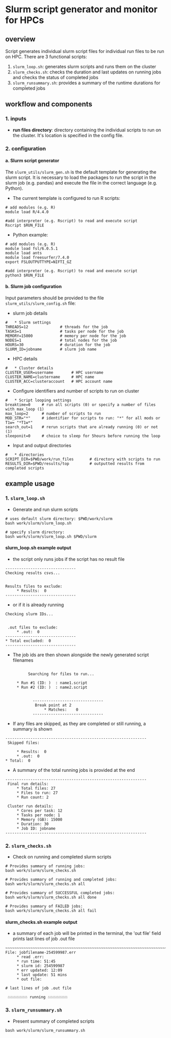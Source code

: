 # Slurm script generator and monitor for HPCs

## overview

Script generates individual slurm script files for individual run files to be run on HPC. There are 3 functional scripts:
1. `slurm_loop.sh`: generates slurm scripts and runs them on the cluster
2. `slurm_checks.sh`: checks the duration and last updates on running jobs and checks the status of completed jobs
3. `slurm_runsummary.sh`: provides a summary of the runtime durations for completed jobs

## workflow and components

### 1. inputs
- **run files directory**: directory containing the individual scripts to run on the cluster. It's location is specified in the config file.

### 2. configuration

#### a. Slurm script generator
The `slurm_utils/slurm_gen.sh` is the default template for generating the slurm script. It is necessary to load the packages to run the script in the slurm job (e.g. pandas) and execute the file in the correct language (e.g. Python).

- The current template is configured to run R scripts:
```
# add modules (e.g. R)
module load R/4.4.0

#add interpreter (e.g. Rscript) to read and execute script
Rscript $RUN_FILE
```
- Python example:
```
# add modules (e.g. R)
module load fsl/6.0.5.1
module load ants
module load freesurfer/7.4.0
export FSLOUTPUTTYPE=NIFTI_GZ

#add interpreter (e.g. Rscript) to read and execute script
python3 $RUN_FILE
```

#### b. Slurm job configuration
Input parameters should be provided to the file `slurm_utils/slurm_config.sh` file:

- slurm job details
```
#   * Slurm settings
THREADS=12              # threads for the job
TASKS=1                 # tasks per node for the job
MEMORY=15000            # memory per node for the job
NODES=1                 # total nodes for the job
HOURS=30                # duration for the job
SLURM_ID=jobname        # slurm job name
```

- HPC details
```
#   * Cluster details
CLUSTER_USER=username        # HPC username
CLUSTER_NAME=clustername     # HPC name
CLUSTER_ACC=clusteraccount   # HPC account name
```

- Configure identifiers and number of scripts to run on cluster
```
#   * Script looping settings
breaktime=0     # run all scripts (0) or specify a number of files with max_loop (1)
max_loop=2      # number of scripts to run
MOD_STR="*"     # identifier for scripts to run: "*" for all mods or T1w= "*T1w*"
search_out=1    # rerun scripts that are already running (0) or not (1)
sleeponit=0     # choice to sleep for 5hours before running the loop
```

  - Input and output directories
```
#   * directories
SCRIPT_DIR=$PWD/work/run_files       # directory with scripts to run
RESULTS_DIR=$PWD/results/top         # outputted results from completed scripts
```

## example usage

### 1. `slurm_loop.sh`
- Generate and run slurm scripts
```
# uses default slurm directory: $PWD/work/slurm
bash work/slurm/slurm_loop.sh

# specify slurm directory:
bash work/slurm/slurm_loop.sh $PWD/slurm
```

#### slurm_loop.sh example output
- the script only runs jobs if the script has no result file
```
-------------------------------
Checking results csvs...        


Results files to exclude:
	 * Results:  0
-------------------------------
```
- or if it is already running
```
Checking slurm IDs...


 .out files to exclude:
	 * .out:  0
-------------------------------
* Total excluded:  0
-------------------------------
```
- The job ids are then shown alongside the newly generated script filenames
```

		  Searching for files to run...

	 * Run #1 (ID: )  : name1.script
	 * Run #2 (ID: )  : name2.script


			-------------------------------
			 Break point at 2
				 * Matches:    0
			-------------------------------
```
- If any files are skipped, as they are completed or still running, a summary is shown
```
--------------------------------------------------------------
 Skipped files:

	 * Results:  0
	 * .out:  0
* Total:  0

```
- A summary of the total running jobs is provided at the end
```
--------------------------------------------------------------
 Final run details:
	 * Total files: 27
	 * Files to run: 27
	 * Run count: 2

 Cluster run details:
	 * Cores per task: 12
	 * Tasks per node: 1
	 * Memory (GB): 15000
	 * Duration: 30
	 * Job ID: jobname
--------------------------------------------------------------
```


### 2. `slurm_checks.sh`
- Check on running and completed slurm scripts
```
# Provides summary of running jobs:
bash work/slurm/slurm_checks.sh

# Provides summary of running and completed jobs:
bash work/slurm/slurm_checks.sh all

# Provides summary of SUCCESSFUL completed jobs:
bash work/slurm/slurm_checks.sh all done

# Provides summary of FAILED jobs:
bash work/slurm/slurm_checks.sh all fail

```
#### slurm_checks.sh example output
- a summary of each job will be printed in the terminal, the 'out file' field prints last lines of job .out file

```
~~~~~~~~~~~~~~~~~~~~~~~~~~~~~~~~~~~~~~~~~~~~~~~~~~~~~~~~~~~~~~~~~~~~~~~~~~~~~~~~~~~~~~~~~~~~~~
File: jobfilename-254599987.err
	 * read .err:
	 * run time: 51:45
	 * slurm id: 254599987
	 * err updated: 12:09
	 * last update: 51 mins
	 * out file:

# last lines of job .out file

 💧💧💧💧💧💧💧💧💧💧💧💧💧 running 💧💧💧💧💧💧💧💧💧💧💧💧💧

```

### 3. `slurm_runsummary.sh`
- Present summary of completed scripts
```
bash work/slurm/slurm_runsummary.sh
```
